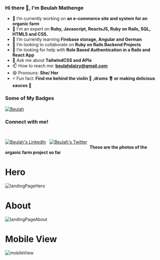 ### Hi there 👋, I'm Beulah Mathenge

- 🔭 I’m currently working on **an e-commerce site and system for an organic farm**
- 💬 I'm an expert on **Ruby, Javascript, ReactsJS, Ruby on Rails, SQL, HTML5 and CSS.**
- 🌱 I’m currently learning **Firebase storage, Angular and German**
- 👯 I’m looking to collaborate on **Ruby on Rails Backend Projects**
- 🤔 I’m looking for help with **Role Based Authentication in a Rails and React App**
- 💬 Ask me about **TailwindCSS and APIs**
- 📫 How to reach me: **beulahdaizy@gmail.com**
- 😄 Pronouns: **She/ Her**
- ⚡ Fun fact: **Find me behind the violin 🎻 ,drums 🪘 or making delicious sauces 🍅**
  <br/>

### Some of My Badges
 <p align="left"> <a href="https://github.com/ryo-ma/github-profile-trophy"><img src="https://github-profile-trophy.vercel.app/?username=Beulah-Matt" alt="Beulah" /></a> </p>

<h3 align="left">Connect with me!</h3>

<br/>
<p align="left" style="float: left;"> 
  <!-- LinkedIn -->
  <a href="https://www.linkedin.com/in/beulah-mathenge/" target="blank"><img src="https://img.shields.io/badge/LinkedIn-0077B5?style=for-the-badge&logo=linkedin&logoColor=white" alt="Beulah's LinkedIn" /></a> 
  <span>&nbsp;</span>
  <!-- Twitter -->
  <a href="https://twitter.com/Daiciebeazi" target="blank"><img src="https://img.shields.io/badge/Twitter-1DA1F2?style=for-the-badge&logo=twitter&logoColor=white" alt="Beulah's Twitter" /></a> 
  <span>&nbsp;</span>
  
  <!-- Other badges -->
</p>
<br/>

**These are the photos of the organic farm project so far**

# Hero
![landingPageHero](https://github.com/Beulah-Matt/lotus-api/assets/109944021/a6badaaa-a330-4819-b989-2d481aa1327c)

# About
![landingPageAbout](https://github.com/Beulah-Matt/lotus-api/assets/109944021/696d463b-5847-4e42-a914-35469eee902c)

# Mobile View
![mobileView](https://github.com/Beulah-Matt/lotus-api/assets/109944021/67655a9d-a2aa-4416-8df3-f5af1bd7a9cf)


